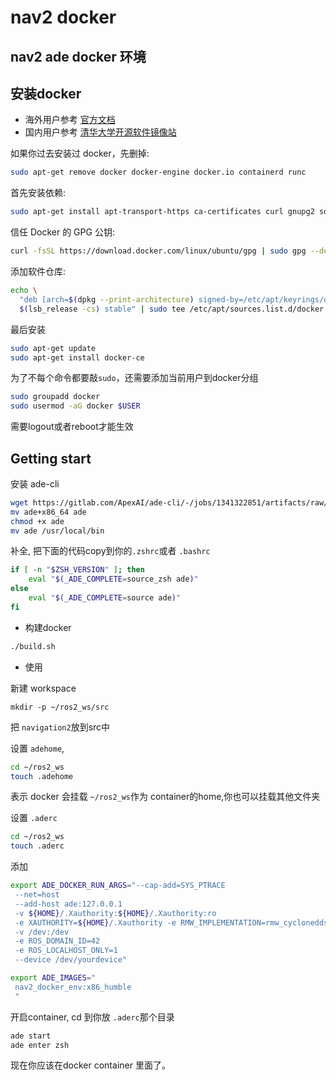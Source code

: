 # nav2 docker 
nav2 ade docker 环境
---

## 安装docker
 * 海外用户参考 [官方文档](https://docs.docker.com/engine/install/ubuntu/)
 * 国内用户参考 [清华大学开源软件镜像站](https://mirrors.tuna.tsinghua.edu.cn/help/docker-ce/)

 如果你过去安装过 docker，先删掉:

```bash
sudo apt-get remove docker docker-engine docker.io containerd runc
```
首先安装依赖:

```bash
sudo apt-get install apt-transport-https ca-certificates curl gnupg2 software-properties-common
```

信任 Docker 的 GPG 公钥:

```bash
curl -fsSL https://download.docker.com/linux/ubuntu/gpg | sudo gpg --dearmor -o /etc/apt/keyrings/docker.gpg
```

添加软件仓库:

```bash
echo \
  "deb [arch=$(dpkg --print-architecture) signed-by=/etc/apt/keyrings/docker.gpg] https://mirrors.tuna.tsinghua.edu.cn/docker-ce/linux/ubuntu \
  $(lsb_release -cs) stable" | sudo tee /etc/apt/sources.list.d/docker.list > /dev/null
```

最后安装

```bash
sudo apt-get update
sudo apt-get install docker-ce
```

为了不每个命令都要敲`sudo`，还需要添加当前用户到docker分组

```bash
sudo groupadd docker
sudo usermod -aG docker $USER
```
需要logout或者reboot才能生效

##  Getting start
安装 ade-cli
```bash
wget https://gitlab.com/ApexAI/ade-cli/-/jobs/1341322851/artifacts/raw/dist/ade+x86_64
mv ade+x86_64 ade
chmod +x ade
mv ade /usr/local/bin
```

补全, 把下面的代码copy到你的`.zshrc`或者 `.bashrc`

```bash
if [ -n "$ZSH_VERSION" ]; then
    eval "$(_ADE_COMPLETE=source_zsh ade)"
else
    eval "$(_ADE_COMPLETE=source ade)"
fi
```
* 构建docker

```bash
./build.sh

```

* 使用

新建 workspace

```
mkdir -p ~/ros2_ws/src
```
把 `navigation2`放到src中

设置 `adehome`, 

```bash
cd ~/ros2_ws
touch .adehome
```
表示 docker 会挂载 `~/ros2_ws`作为 container的home,你也可以挂载其他文件夹

设置 `.aderc`

```bash
cd ~/ros2_ws
touch .aderc
```

添加

```bash
export ADE_DOCKER_RUN_ARGS="--cap-add=SYS_PTRACE
 --net=host
 --add-host ade:127.0.0.1
 -v ${HOME}/.Xauthority:${HOME}/.Xauthority:ro
 -e XAUTHORITY=${HOME}/.Xauthority -e RMW_IMPLEMENTATION=rmw_cyclonedds_cpp 
 -v /dev:/dev
 -e ROS_DOMAIN_ID=42
 -e ROS_LOCALHOST_ONLY=1
 --device /dev/yourdevice"

export ADE_IMAGES="
 nav2_docker_env:x86_humble
 "
```

开启container, cd 到你放 `.aderc`那个目录

```bash
ade start
ade enter zsh
```
现在你应该在docker container 里面了。
